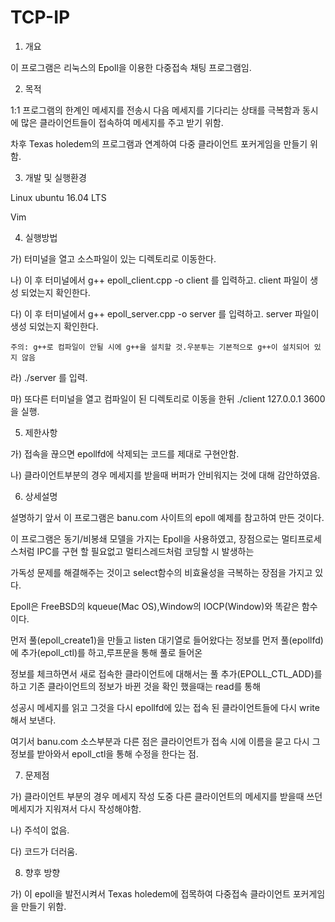 # TCP-IP

1. 개요

 이 프로그램은 리눅스의 Epoll을 이용한 다중접속 채팅 프로그램임.

2. 목적

 1:1 프로그램의 한계인 메세지를 전송시 다음 메세지를 기다리는 상태를 극복함과 동시에 많은 클라이언트들이 접속하여 메세지를 주고 받기 위함.
 
 차후 Texas holedem의 프로그램과 연계하여 다중 클라이언트 포커게임을 만들기 위함.

3. 개발 및 실행환경

 Linux ubuntu 16.04 LTS
 
 Vim

4. 실행방법

 가) 터미널을 열고 소스파일이 있는 디렉토리로 이동한다.
 
 나) 이 후 터미널에서 g++ epoll_client.cpp -o client 를 입력하고. client 파일이 생성 되었는지 확인한다.
 
 다) 이 후 터미널에서 g++ epoll_server.cpp -o server 를 입력하고. server 파일이 생성 되었는지 확인한다.
 
    주의: g++로 컴파일이 안될 시에 g++을 설치할 것.우분투는 기본적으로 g++이 설치되어 있지 않음
    
 라) ./server 를 입력.
 
 마) 또다른 터미널을 열고 컴파일이 된 디렉토리로 이동을 한뒤 ./client 127.0.0.1 3600 을 실행.
 

5. 제한사항

 가) 접속을 끊으면 epollfd에 삭제되는 코드를 제대로 구현안함.
 
 나) 클라이언트부분의 경우 메세지를 받을때 버퍼가 안비워지는 것에 대해 감안하였음. 
 

6. 상세설명

 설명하기 앞서 이 프로그램은 banu.com 사이트의 epoll 예제를 참고하여 만든 것이다.
 
 이 프로그램은 동기/비봉쇄 모델을 가지는 Epoll을 사용하였고, 장점으로는 멀티프로세스처럼 IPC를 구현 할 필요없고 멀티스레드처럼 코딩할 시 발생하는
 
 가독성 문제를 해결해주는 것이고 select함수의 비효율성을 극복하는 장점을 가지고 있다.
 
 Epoll은 FreeBSD의 kqueue(Mac OS),Window의 IOCP(Window)와 똑같은 함수이다.
 
 먼저 풀(epoll_create1)을 만들고 listen 대기열로 들어왔다는 정보를 먼저 풀(epollfd)에 추가(epoll_ctl)를 하고,루프문을 통해 풀로 들어온
 
 정보를 체크하면서 새로 접속한 클라이언트에 대해서는 풀 추가(EPOLL_CTL_ADD)를 하고 기존 클라이언트의 정보가 바뀐 것을 확인 했을때는 read를 통해
 
 성공시 메세지를 읽고 그것을 다시 epollfd에 있는 접속 된 클라이언트들에 다시 write해서 보낸다.
 
 여기서 banu.com 소스부분과 다른 점은 클라이언트가 접속 시에 이름을 묻고 다시 그 정보를 받아와서 epoll_ctl을 통해 수정을 한다는 점.
 
7. 문제점

 가) 클라이언트 부분의 경우 메세지 작성 도중 다른 클라이언트의 메세지를 받을때 쓰던 메세지가 지워져서 다시 작성해야함.
 
 나) 주석이 없음.
 
 다) 코드가 더러움.
 

8. 향후 방향

 가) 이 epoll을 발전시켜서 Texas holedem에 접목하여 다중접속 클라이언트 포커게임을 만들기 위함.
 
